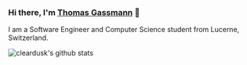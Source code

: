 ### Hi there, I'm [Thomas Gassmann](https://thomasgassmann.com/) 👋

I am a Software Engineer and Computer Science student from Lucerne, Switzerland.

![cleardusk's github stats](https://github-readme-stats.vercel.app/api?username=thomasgassmann&show_icons=true&count_private=true&hide=prs&theme=default_repocard)
